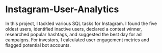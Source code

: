 # Instagram-User-Analytics
In this project, I tackled various SQL tasks for Instagram. I found the five oldest users, identified inactive users, declared a contest winner, researched popular hashtags, and suggested the best day for ad campaigns. For investors, I calculated user engagement metrics and flagged potential bot accounts.
